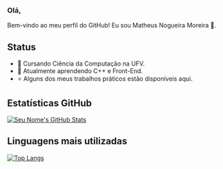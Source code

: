 ### Olá,

Bem-vindo ao meu perfil do GitHub! Eu sou Matheus Nogueira Moreira 🥑.

## Status
- 🐛 Cursando Ciência da Computação na UFV.
- 🌱 Atualmente aprendendo C++ e Front-End.
- ⭐ Alguns dos meus trabalhos práticos estão disponíveis aqui.

## Estatísticas GitHub

[![Seu Nome's GitHub Stats](https://github-readme-stats.vercel.app/api?username=seu-username&show_icons=true&count_private=true)](https://github.com/seu-username)

## Linguagens mais utilizadas

[![Top Langs](https://github-readme-stats.vercel.app/api/top-langs/?username=seu-username&layout=compact)](https://github.com/seu-username)

